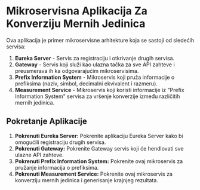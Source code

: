 # Mikroservisna Aplikacija Za Konverziju Mernih Jedinica

Ova aplikacija je primer mikroservisne arhitekture koja se sastoji od sledećih servisa:

1. **Eureka Server** - Servis za registraciju i otkrivanje drugih servisa.
2. **Gateway** - Servis koji služi kao ulazna tačka za sve API zahteve i preusmerava ih ka odgovarajućim mikroservisima.
3. **Prefix Information System** - Mikroservis koji pruža informacije o prefiksima (naziv, simbol, decimalni ekvivalent i razmeru).
4. **Measurement Service** - Mikroservis koji koristi informacije iz "Prefix Information System" servisa za vršenje konverzije između različitih mernih jedinica.

## Pokretanje Aplikacije

1. **Pokrenuti Eureka Server:** Pokrenite aplikaciju Eureka Server kako bi omogućili registraciju drugih servisa.
2. **Pokrenuti Gateway:** Pokrenite Gateway servis koji će hendlovati sve ulazne API zahteve.
3. **Pokrenuti Prefix Information System:** Pokrenite ovaj mikroservis za pružanje informacija o prefiksima.
4. **Pokrenuti Measurement Service:** Pokrenite ovaj mikroservis za konverziju mernih jedinica i generisanje krajnjeg rezultata.

